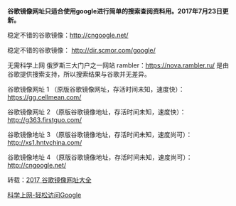 **谷歌镜像网址只适合使用google进行简单的搜索查阅资料用。2017年7月23日更新。** 

稳定不错的谷歌镜像：http://cngoogle.net/

稳定不错的谷歌镜像： http://dir.scmor.com/google/ 

无需科学上网 俄罗斯三大门户之一网站 rambler：https://nova.rambler.ru/  是由谷歌提供搜索支持，所以搜索结果与谷歌并无差异。

谷歌镜像网址 1 （原版谷歌镜像网址，存活时间未知，速度快）：https://gg.cellmean.com/

谷歌镜像网址 2 （原版谷歌镜像地址，存活时间未知，速度快）：http://g363.firstguo.com/

谷歌镜像地址 3 （原版谷歌镜像地址，存活时间未知，速度尚可）：http://xs1.hntvchina.com/

谷歌镜像地址 4 （原版谷歌镜像地址，存活时间未知，速度尚可）：http://cngoogle.net/


转载：[2017 谷歌镜像网址大全](https://lai.yuweining.cn/archives/578/)

[科学上网-轻松访问Google](http://coderschool.cn/1853.html)